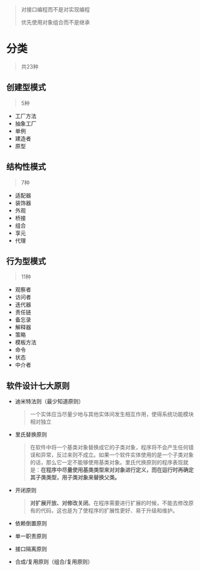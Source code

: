 

> 对接口编程而不是对实现编程
>
> 优先使用对象组合而不是继承

# 分类

> 共23种

## 创建型模式

> 5种

- 工厂方法
- 抽象工厂
- 单例
- 建造者
- 原型



## 结构性模式

> 7种

- 适配器
- 装饰器
- 外观
- 桥接
- 组合
- 享元
- 代理



## 行为型模式

> 11种

- 观察者
- 访问者
- 迭代器
- 责任链
- 备忘录
- 解释器
- 策略
- 模板方法
- 命令
- 状态
- 中介者







## 软件设计七大原则

- 迪米特法则（最少知道原则）

  > 一个实体应当尽量少地与其他实体间发生相互作用，使得系统功能模块相对独立

- 里氏替换原则

  > 在软件中将一个基类对象替换成它的子类对象，程序将不会产生任何错误和异常，反过来则不成立。如果一个软件实体使用的是一个子类对象的话，那么它一定不能够使用基类对象。里氏代换原则的程序表现就是：**在程序中尽量使用基类类型来对对象进行定义，而在运行时再确定其子类类型，用子类对象来替换父类。**

- 开闭原则

  > **对扩展开放、对修改关闭**。在程序需要进行扩展的时候，不能去修改原有的代码，这也是为了使程序的扩展性更好、易于升级和维护。

- 依赖倒置原则

- 单一职责原则

- 接口隔离原则

- 合成/复用原则（组合/复用原则）